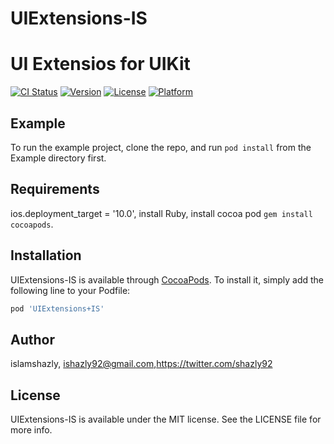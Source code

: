 # UIExtensions-IS

UI Extensios for UIKit 
=======
[![CI Status](https://img.shields.io/travis/islamshazly/UIExtensions-IS.svg?style=flat)](https://travis-ci.org/islamshazly/UIExtensions-IS)
[![Version](https://img.shields.io/cocoapods/v/UIExtensions-IS.svg?style=flat)](https://cocoapods.org/pods/UIExtensions-IS)
[![License](https://img.shields.io/cocoapods/l/UIExtensions-IS.svg?style=flat)](https://cocoapods.org/pods/UIExtensions-IS)
[![Platform](https://img.shields.io/cocoapods/p/UIExtensions-IS.svg?style=flat)](https://cocoapods.org/pods/UIExtensions-IS)

## Example

To run the example project, clone the repo, and run `pod install` from the Example directory first.

## Requirements 
ios.deployment_target = '10.0',
install Ruby,
install cocoa pod  `gem install cocoapods`.
## Installation

UIExtensions-IS is available through [CocoaPods](https://cocoapods.org). To install
it, simply add the following line to your Podfile:

```ruby
pod 'UIExtensions+IS'
```

## Author

islamshazly, ishazly92@gmail.com,https://twitter.com/shazly92

## License

UIExtensions-IS is available under the MIT license. See the LICENSE file for more info.
